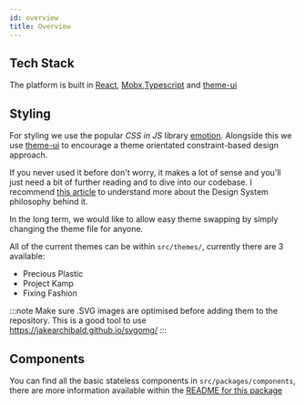 ```yaml
---
id: overview
title: Overview
---
```


## Tech Stack

The platform is built in [React](https://reactjs.org/), [Mobx](https://mobx.js.org/index.html),[Typescript](https://www.typescriptlang.org/docs/handbook/basic-types.html) and [theme-ui](https://theme-ui.com)

## Styling

For styling we use the popular _CSS in JS_ library [emotion](https://emotion.sh/docs/introduction).
Alongside this we use [theme-ui](https://theme-ui.com/) to encourage a theme orientated constraint-based design approach.

If you never used it before don't worry, it makes a lot of sense and you'll just need a bit of further reading and to dive into our codebase. I recommend [this article](https://medium.com/styled-components/build-better-component-libraries-with-styled-system-4951653d54ee) to understand more about the Design System philosophy behind it.

In the long term, we would like to allow easy theme swapping by simply changing the theme file for anyone.

All of the current themes can be within `src/themes/`, currently there are 3 available:

- Precious Plastic
- Project Kamp
- Fixing Fashion

:::note
Make sure .SVG images are optimised before adding them to the repository. This is a good tool to use https://jakearchibald.github.io/svgomg/
:::

## Components

You can find all the basic stateless components in `src/packages/components`, there are more information available within the [README for this package](https://github.com/ONEARMY/community-platform/tree/master/packages/components)
